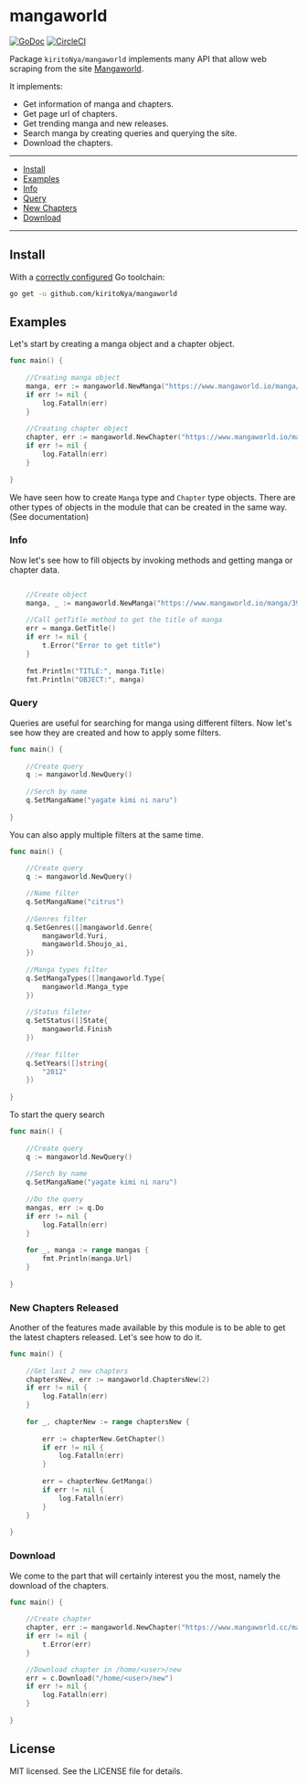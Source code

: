 # mangaworld

[![GoDoc](https://godoc.org/github.com/gorilla/mux?status.svg)](https://godoc.org/github.com/kiritoNya/mangaworld)
[![CircleCI](https://circleci.com/gh/gorilla/mux.svg?style=svg)](https://circleci.com/gh/kiritoNya/mangaworld)

Package `kiritoNya/mangaworld` implements many API that allow web scraping from the site [Mangaworld](https://www.mangaworld.io/).

It implements:

* Get information of manga and chapters.
* Get page url of chapters.
* Get trending manga and new releases.
* Search manga by creating queries and querying the site.
* Download the chapters.
---

* [Install](#install)
* [Examples](#examples)
* [Info](#info)
* [Query](#query)
* [New Chapters](#new-chapters-released)
* [Download](#download)

---

## Install

With a [correctly configured](https://golang.org/doc/install#testing) Go toolchain:

```sh
go get -u github.com/kiritoNya/mangaworld
```

## Examples

Let's start by creating a manga object and a chapter object.

```go
func main() {
    
	//Creating manga object
	manga, err := mangaworld.NewManga("https://www.mangaworld.io/manga/395/citrus")
	if err != nil {
		log.Fatalln(err)
	}
	
	//Creating chapter object
	chapter, err := mangaworld.NewChapter("https://www.mangaworld.io/manga/1876/citrus-1/read/5fbbfab01c9bb544acdbbac0/1")
	if err != nil {
		log.Fatalln(err)
	}
	
}
```

We have seen how to create `Manga` type and `Chapter` type objects. There are other types of objects in the module that can be created in the same way. (See documentation)

### Info


Now let's see how to fill objects by invoking methods and getting manga or chapter data.

```go

    //Create object
    manga, _ := mangaworld.NewManga("https://www.mangaworld.io/manga/395/citrus")
    
    //Call getTitle method to get the title of manga
    err = manga.GetTitle()
    if err != nil {
        t.Error("Error to get title")
    }
    
    fmt.Println("TITLE:", manga.Title)
    fmt.Println("OBJECT:", manga)

```

### Query


Queries are useful for searching for manga using different filters.
Now let's see how they are created and how to apply some filters.

```go
func main() {
    
    //Create query
    q := mangaworld.NewQuery()
    
    //Serch by name
    q.SetMangaName("yagate kimi ni naru")
	
}
```

You can also apply multiple filters at the same time.

```go
func main() {
    
    //Create query
    q := mangaworld.NewQuery()

    //Name filter
    q.SetMangaName("citrus")
    
    //Genres filter
    q.SetGenres([]mangaworld.Genre{
    	mangaworld.Yuri, 
    	mangaworld.Shoujo_ai,
    })
    
    //Manga types filter
    q.SetMangaTypes([]mangaworld.Type{
    	mangaworld.Manga_type 
    })
    
    //Status fileter
    q.SetStatus([]State{ 
    	mangaworld.Finish 
    })
    
    //Year filter
    q.SetYears([]string{
    	"2012" 
    })
	
}
```

To start the query search

```go
func main() {
    
    //Create query
    q := mangaworld.NewQuery()
    
    //Serch by name
    q.SetMangaName("yagate kimi ni naru")
    
    //Do the query
    mangas, err := q.Do
    if err != nil {
    	log.Fatalln(err)
    }
	
    for _, manga := range mangas {
        fmt.Println(manga.Url)	
    }
    
}
```

### New Chapters Released

Another of the features made available by this module is to be able to get the latest chapters released. Let's see how to do it.

```go
func main() {
	
	//Get last 2 new chapters
	chaptersNew, err := mangaworld.ChaptersNew(2)
	if err != nil {
	    log.Fatalln(err)
	}
	
	for _, chapterNew := range chaptersNew {
		
		err := chapterNew.GetChapter()
		if err != nil {
			log.Fatalln(err)
		}
		
		err = chapterNew.GetManga()
		if err != nil {
			log.Fatalln(err)
		}
	}
	
}
```

### Download

We come to the part that will certainly interest you the most, namely the download of the chapters.

```go
func main() {
	
    //Create chapter
    chapter, err := mangaworld.NewChapter("https://www.mangaworld.cc/manga/1876/citrus-1/read/5fbbfab01c9bb544acdbbaac/1")
    if err != nil {
        t.Error(err)
    }

    //Download chapter in /home/<user>/new
    err = c.Download("/home/<user>/new")
    if err != nil {
    	log.Fatalln(err)
    }
    
}
```

## License

MIT licensed. See the LICENSE file for details.

